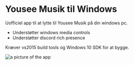 # Yousee Musik til Windows
Uofficiel app til at lytte til Yousee Musik på din windows pc.

- Understøtter windows media controls
- Understøtter discord rich presence

Kræver vs2015 build tools og Windows 10 SDK for at bygge.

![a picture of the app](https://i.imgur.com/Zph4qI3.png "Billede af appen")
